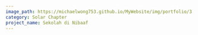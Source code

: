 ```yaml
---
image_path: https://michaelwong753.github.io/MyWebsite/img/portfolio/3.png
category: Solar Chapter
project_name: Sekolah di Nibaaf
---
```

